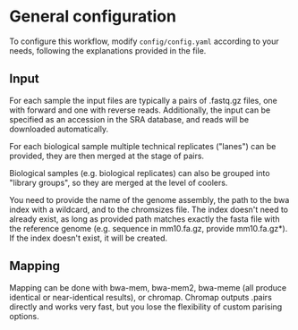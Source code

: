 # General configuration

To configure this workflow, modify `config/config.yaml` according to your needs, following the explanations provided in the file.

## Input

For each sample the input files are typically a pairs of .fastq.gz files, one with forward and one with reverse reads.
Additionally, the input can be specified as an accession in the SRA database, and reads will be downloaded automatically.

For each biological sample multiple technical replicates ("lanes") can be provided, they are then merged at the stage of pairs.

Biological samples (e.g. biological replicates) can also be grouped into "library groups", so they are merged at the level of coolers.

You need to provide the name of the genome assembly, the path to the bwa index with a wildcard, and to the chromsizes file.
The index doesn't need to already exist, as long as provided path matches exactly the fasta file with the reference genome (e.g. sequence in mm10.fa.gz, provide mm10.fa.gz*). If the index doesn't exist, it will be created.

## Mapping

Mapping can be done with bwa-mem, bwa-mem2, bwa-meme (all produce identical or near-identical results), or chromap.
Chromap outputs .pairs directly and works very fast, but you lose the flexibility of custom parising options.